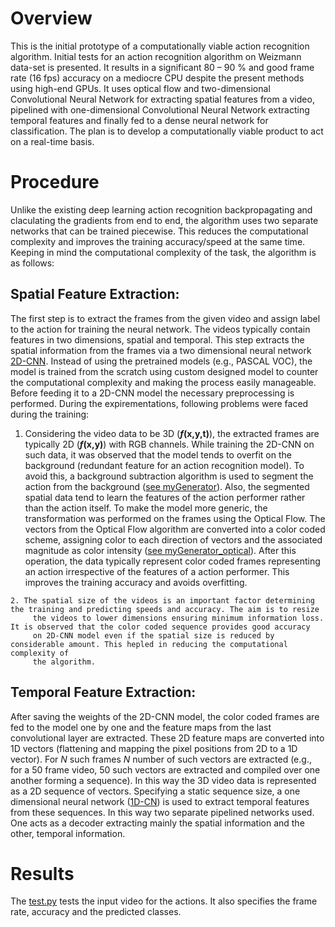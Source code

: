 # Overview
This is the initial prototype of a computationally viable action recognition algorithm. Initial tests for an action recognition algorithm on Weizmann data-set is presented. 
It results in a significant 80 – 90 % and good frame rate (16 fps) accuracy on a mediocre CPU despite the present methods using high-end GPUs.
It uses optical flow and two-dimensional Convolutional Neural Network for extracting spatial features from a video, pipelined with one-dimensional Convolutional Neural Network extracting temporal features and finally fed to a dense neural network for classification. 
The plan is to develop a computationally viable product to act on a real-time basis. 
# Procedure
Unlike the existing deep learning action recognition backpropagating and claculating the gradients from end to end, the algorithm uses two separate
networks that can be trained piecewise. This reduces the computational complexity and improves the training accuracy/speed at the same time.
Keeping in mind the computational complexity of the task, the algorithm is as follows:
## Spatial Feature Extraction:
   The first step is to extract the frames from the given video and assign label to the action for training the neural network. 
   The videos typically contain features in two dimensions, spatial and temporal. This step extracts the spatial information from the frames
   via a two dimensional neural network [2D-CNN](https://github.com/RameenAbdal/Action-Recognition/blob/master/twoD_Train.py).
   Instead of using the pretrained models (e.g., PASCAL VOC), the model is trained from the scratch using custom designed model to counter 
   the computational complexity and making the process easily manageable. Before feeding it to a 2D-CNN model the necessary preprocessing is
   performed. During the expirementations, following problems were faced during the training:
   
   1. Considering the video data to be 3D (**_f_(x,y,t)**), the extracted frames are typically 2D (**_f_(x,y)**) with RGB channels. 
         While training the 2D-CNN on such data, it was observed that the model tends to overfit on the background (redundant feature for
         an action recognition model). To avoid this, a background subtraction algorithm is used to segment the action from the background ([see myGenerator](https://github.com/RameenAbdal/Action-Recognition/blob/master/Functions_2.py)).
         Also, the segmented spatial data tend to learn the features of the action performer rather than the action itself. To make the model more
         generic, the transformation was performed on the frames using the Optical Flow. The vectors from the Optical Flow algorithm are converted
         into a color coded scheme, assigning color to each direction of vectors and the associated magnitude as color intensity ([see myGenerator_optical](https://github.com/RameenAbdal/Action-Recognition/blob/master/Functions_2.py)). After this
         operation, the data typically represent color coded frames representing an action irrespective of the features of a 
         action performer. This improves the training accuracy and avoids overfitting.
   
    2. The spatial size of the videos is an important factor determining the training and predicting speeds and accuracy. The aim is to resize
         the videos to lower dimensions ensuring minimum information loss. It is observed that the color coded sequence provides good accuracy 
         on 2D-CNN model even if the spatial size is reduced by considerable amount. This hepled in reducing the computational complexity of
         the algorithm.
 ## Temporal Feature Extraction:
   After saving the weights of the 2D-CNN model, the color coded frames are fed to the model one by one and the feature maps from the last
    convolutional layer are extracted. These 2D feature maps are converted into 1D vectors (flattening and mapping the pixel positions from 2D to a 1D vector).
    For _N_ such frames _N_ number of such vectors are extracted (e.g., for a 50 frame video, 50 such vectors are extracted and compiled over
    one another forming a sequence). In this way the 3D video data is represented as a 2D sequence of vectors. Specifying a static sequence size,
    a one dimensional neural network ([1D-CN](https://github.com/RameenAbdal/Action-Recognition/blob/master/Train_1d.py)) is used to extract temporal features from these sequences. In this way two separate pipelined networks used.
    One acts as a decoder extracting mainly the spatial information and the other, temporal information. 
# Results
The [test.py](https://github.com/RameenAbdal/Action-Recognition/blob/master/test.py) tests the input video for the actions. It also specifies the frame rate, accuracy and the predicted classes.
